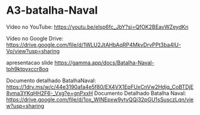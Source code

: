 # A3-batalha-Naval
Vídeo no YouTube:
https://youtu.be/elsp6fc_JbY?si=QfOK2BEavWZeydKn

Vídeo no Google Drive:
https://drive.google.com/file/d/1WLU2JtAHbAqRP4MkvDrvPPt3ba4IU-Vo/view?usp=sharing

apresentacao slide
https://gamma.app/docs/Batalha-Naval-tph9ktpyxccr8oq

Documento detalhado BatalhaNaval:
https://1drv.ms/w/c/44e3190afa4e5f80/EX4VX1EpFUxCnVw2Hdjq_CoBTDjE8vma3YKqHH2F6-_Vxg?e=gnPxxH
Documento Detalhado Batalha Naval:
https://drive.google.com/file/d/1ox_WINEpxw9ytyQQj32pGU1sSusczLqn/view?usp=sharing
